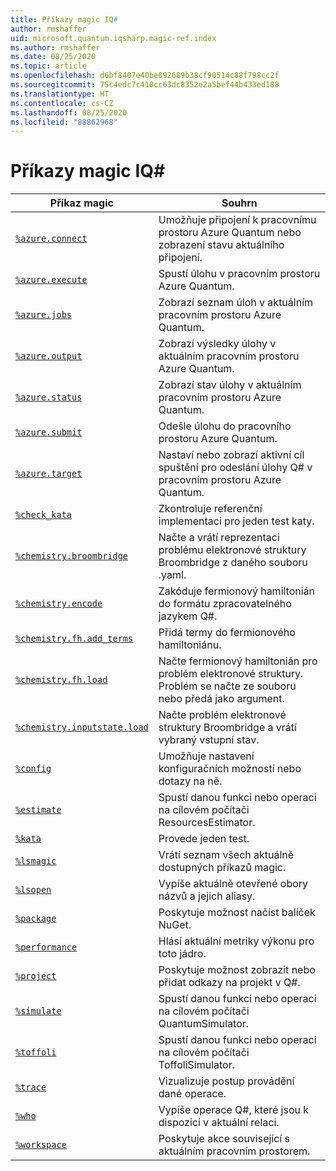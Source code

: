 ```yaml
---
title: Příkazy magic IQ#
author: rmshaffer
uid: microsoft.quantum.iqsharp.magic-ref.index
ms.author: rmshaffer
ms.date: 08/25/2020
ms.topic: article
ms.openlocfilehash: d6bf8407e40be092689b38cf90514c88f798cc2f
ms.sourcegitcommit: 75c4edc7c410cc63dc8352e2a5bef44b433ed188
ms.translationtype: HT
ms.contentlocale: cs-CZ
ms.lasthandoff: 08/25/2020
ms.locfileid: "88862968"
---
```

# <a name="iq-magic-commands"></a>Příkazy magic IQ#
| Příkaz magic | Souhrn |
|---------------|---------|
| [`%azure.connect`](xref:microsoft.quantum.iqsharp.magic-ref.azure.connect) | Umožňuje připojení k pracovnímu prostoru Azure Quantum nebo zobrazení stavu aktuálního připojení. |
| [`%azure.execute`](xref:microsoft.quantum.iqsharp.magic-ref.azure.execute) | Spustí úlohu v pracovním prostoru Azure Quantum. |
| [`%azure.jobs`](xref:microsoft.quantum.iqsharp.magic-ref.azure.jobs) | Zobrazí seznam úloh v aktuálním pracovním prostoru Azure Quantum. |
| [`%azure.output`](xref:microsoft.quantum.iqsharp.magic-ref.azure.output) | Zobrazí výsledky úlohy v aktuálním pracovním prostoru Azure Quantum. |
| [`%azure.status`](xref:microsoft.quantum.iqsharp.magic-ref.azure.status) | Zobrazí stav úlohy v aktuálním pracovním prostoru Azure Quantum. |
| [`%azure.submit`](xref:microsoft.quantum.iqsharp.magic-ref.azure.submit) | Odešle úlohu do pracovního prostoru Azure Quantum. |
| [`%azure.target`](xref:microsoft.quantum.iqsharp.magic-ref.azure.target) | Nastaví nebo zobrazí aktivní cíl spuštění pro odeslání úlohy Q# v pracovním prostoru Azure Quantum. |
| [`%check_kata`](xref:microsoft.quantum.iqsharp.magic-ref.check_kata) | Zkontroluje referenční implementaci pro jeden test katy. |
| [`%chemistry.broombridge`](xref:microsoft.quantum.iqsharp.magic-ref.chemistry.broombridge) | Načte a vrátí reprezentaci problému elektronové struktury Broombridge z daného souboru .yaml. |
| [`%chemistry.encode`](xref:microsoft.quantum.iqsharp.magic-ref.chemistry.encode) | Zakóduje fermionový hamiltonián do formátu zpracovatelného jazykem Q#. |
| [`%chemistry.fh.add_terms`](xref:microsoft.quantum.iqsharp.magic-ref.chemistry.fh.add_terms) | Přidá termy do fermionového hamiltoniánu. |
| [`%chemistry.fh.load`](xref:microsoft.quantum.iqsharp.magic-ref.chemistry.fh.load) | Načte fermionový hamiltonián pro problém elektronové struktury. Problém se načte ze souboru nebo předá jako argument. |
| [`%chemistry.inputstate.load`](xref:microsoft.quantum.iqsharp.magic-ref.chemistry.inputstate.load) | Načte problém elektronové struktury Broombridge a vrátí vybraný vstupní stav. |
| [`%config`](xref:microsoft.quantum.iqsharp.magic-ref.config) | Umožňuje nastavení konfiguračních možností nebo dotazy na ně. |
| [`%estimate`](xref:microsoft.quantum.iqsharp.magic-ref.estimate) | Spustí danou funkci nebo operaci na cílovém počítači ResourcesEstimator. |
| [`%kata`](xref:microsoft.quantum.iqsharp.magic-ref.kata) | Provede jeden test. |
| [`%lsmagic`](xref:microsoft.quantum.iqsharp.magic-ref.lsmagic) | Vrátí seznam všech aktuálně dostupných příkazů magic. |
| [`%lsopen`](xref:microsoft.quantum.iqsharp.magic-ref.lsopen) | Vypíše aktuálně otevřené obory názvů a jejich aliasy. |
| [`%package`](xref:microsoft.quantum.iqsharp.magic-ref.package) | Poskytuje možnost načíst balíček NuGet. |
| [`%performance`](xref:microsoft.quantum.iqsharp.magic-ref.performance) | Hlásí aktuální metriky výkonu pro toto jádro. |
| [`%project`](xref:microsoft.quantum.iqsharp.magic-ref.project) | Poskytuje možnost zobrazit nebo přidat odkazy na projekt v Q#. |
| [`%simulate`](xref:microsoft.quantum.iqsharp.magic-ref.simulate) | Spustí danou funkci nebo operaci na cílovém počítači QuantumSimulator. |
| [`%toffoli`](xref:microsoft.quantum.iqsharp.magic-ref.toffoli) | Spustí danou funkci nebo operaci na cílovém počítači ToffoliSimulator. |
| [`%trace`](xref:microsoft.quantum.iqsharp.magic-ref.trace) | Vizualizuje postup provádění dané operace. |
| [`%who`](xref:microsoft.quantum.iqsharp.magic-ref.who) | Vypíše operace Q#, které jsou k dispozici v aktuální relaci. |
| [`%workspace`](xref:microsoft.quantum.iqsharp.magic-ref.workspace) | Poskytuje akce související s aktuálním pracovním prostorem. |
